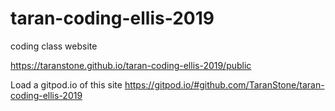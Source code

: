 # taran-coding-ellis-2019
coding class website



https://taranstone.github.io/taran-coding-ellis-2019/public

Load a gitpod.io of this site
https://gitpod.io/#github.com/TaranStone/taran-coding-ellis-2019
